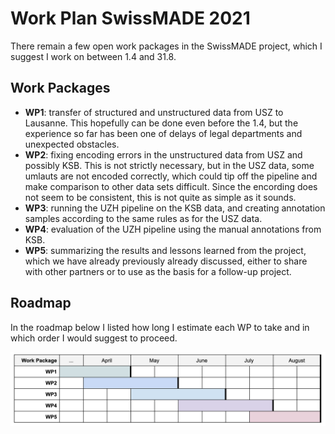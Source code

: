 # Work Plan SwissMADE 2021

There remain a few open work packages in the SwissMADE project, which I suggest I work on between 1.4 and 31.8.

## Work Packages

* **WP1**: transfer of structured and unstructured data from USZ to Lausanne. This hopefully can be done even before the 1.4, but the experience so far has been one of delays of legal departments and unexpected obstacles.
* **WP2**: fixing encoding errors in the unstructured data from USZ and possibly KSB. This is not strictly necessary, but in the USZ data, some umlauts are not encoded correctly, which could tip off the pipeline and make comparison to other data sets difficult. Since the encording does not seem to be consistent, this is not quite as simple as it sounds.
* **WP3**: running the UZH pipeline on the KSB data, and creating annotation samples according to the same rules as for the USZ data.
* **WP4**: evaluation of the UZH pipeline using the manual annotations from KSB.
* **WP5**: summarizing the results and lessons learned from the project, which we have already previously already discussed, either to share with other partners or to use as the basis for a follow-up project.

## Roadmap

In the roadmap below I listed how long I estimate each WP to take and in which order I would suggest to proceed.

![swissmade-extension-2021-roadmap](swissmade-extension-2021-roadmap.png)

